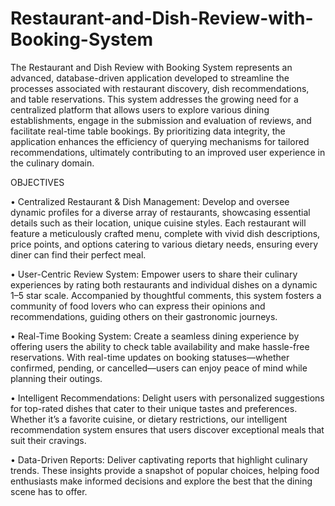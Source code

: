 # Restaurant-and-Dish-Review-with-Booking-System
The Restaurant and Dish Review with Booking System represents an advanced, database-driven application developed to streamline the processes associated with restaurant discovery, dish recommendations, and table reservations. This system addresses the growing need for a centralized platform that allows users to explore various dining establishments, engage in the submission and evaluation of reviews, and facilitate real-time table bookings. By prioritizing data integrity, the application enhances the efficiency of querying mechanisms for tailored recommendations, ultimately contributing to an improved user experience in the culinary domain.



OBJECTIVES

•	Centralized Restaurant & Dish Management: Develop and oversee dynamic profiles for a diverse array of restaurants, showcasing essential details such as their location, unique cuisine styles. Each restaurant will feature a meticulously crafted menu, complete with vivid dish descriptions, price points, and options catering to various dietary needs, ensuring every diner can find their perfect meal.

•	User-Centric Review System: Empower users to share their culinary experiences by rating both restaurants and individual dishes on a dynamic 1–5 star scale. Accompanied by thoughtful comments, this system fosters a community of food lovers who can express their opinions  and  recommendations,  guiding  others  on  their  gastronomic  journeys.

•	Real-Time Booking System: Create a seamless dining experience by offering users the ability to check table availability and make hassle-free reservations. With real-time updates on booking statuses—whether confirmed, pending, or cancelled—users can enjoy peace of mind	while	planning	their	outings.

•	Intelligent Recommendations: Delight users with personalized suggestions for top-rated dishes that cater to their unique tastes and preferences. Whether it’s a favorite cuisine, or dietary restrictions, our intelligent recommendation system ensures that users discover exceptional	meals	that	suit	their	cravings.

•	Data-Driven Reports: Deliver captivating reports that highlight culinary trends. These insights provide a snapshot of popular choices, helping food enthusiasts make informed decisions and explore the best that the dining scene has to offer.



